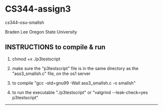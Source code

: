 # CS344-assign3
cs344-osu-smallsh

Braden Lee
Oregon State University

INSTRUCTIONS to compile & run
---------------
1. chmod +x ./p3testscript

2. make sure the "p3testscript" file is in the same directory as the "ass3_smallsh.c" file, on the os1 server

3. to compile "gcc -std=gnu99 -Wall ass3_smallsh.c -o smallsh"

4. to run the executable "./p3testscript" or "valgrind --leak-check=yes p3testscript"
---------------
